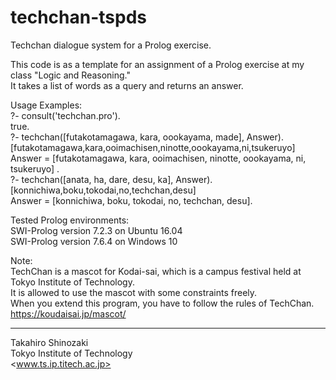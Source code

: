 # techchan-tspds
Techchan dialogue system for a Prolog exercise.  

This code is as a template for an assignment of a Prolog exercise at my  
class "Logic and Reasoning."  
It takes a list of words as a query and returns an answer.  

Usage Examples:  
    ?- consult('techchan.pro').  
    true.  
    ?- techchan([futakotamagawa, kara, oookayama, made], Answer).  
    [futakotamagawa,kara,ooimachisen,ninotte,oookayama,ni,tsukeruyo]  
    Answer = [futakotamagawa, kara, ooimachisen, ninotte, oookayama, ni, tsukeruyo] .  
    ?- techchan([anata, ha, dare, desu, ka], Answer).  
    [konnichiwa,boku,tokodai,no,techchan,desu]  
    Answer = [konnichiwa, boku, tokodai, no, techchan, desu].  

Tested Prolog environments:  
SWI-Prolog version 7.2.3 on Ubuntu 16.04  
SWI-Prolog version 7.6.4 on Windows 10  

Note:  
TechChan is a mascot for Kodai-sai, which is a campus festival held at  
Tokyo Institute of Technology.  
It is allowed to use the mascot with some constraints freely.  
When you extend this program, you have to follow the rules of TechChan.  
<https://koudaisai.jp/mascot/>  

--------------------------------------------------------------------------  
Takahiro Shinozaki  
Tokyo Institute of Technology  
<www.ts.ip.titech.ac.jp>  
